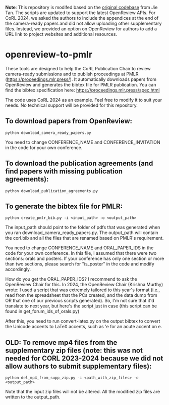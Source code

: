 **Note**: This repository is modifed based on the [original codebase](https://github.com/jietan/openreview-to-pmlr) from Jie Tan. The scripts are updated to support the latest OpenReview APIs. For CoRL 2024, we asked the authors to include the appendices at the end of the camera-ready papers and did not allow uploading other supplementary files. Instead, we provided an option on OpenReview for authors to add a URL link to project websites and additional resources.

# openreview-to-pmlr
These tools are designed to help the CoRL Publication Chair to review camera-ready submissions and to publish proceedings at PMLR (https://proceedings.mlr.press/). It automatically downloads papers from OpenReview and generates the bibtex file for PMLR publication. You can find the bibtex specification here: https://proceedings.mlr.press/spec.html

The code uses CoRL 2024 as an example. Feel free to modify it to suit your needs. No technical support will be provided for this repository.

## To download papers from OpenReview:
```
python download_camera_ready_papers.py
```
You need to change CONFERENCE_NAME and CONFERENCE_INVITATION in the code for your own conference.

## To download the publication agreements (and find papers with missing publication agreements):
```
python download_publication_agreements.py
```

## To generate the bibtex file for PMLR:
```
python create_pmlr_bib.py -i <input_path> -o <output_path>
```
The input_path should point to the folder of pdfs that was generated when you ran download_camera_ready_papers.py. The output_path will contain the corl.bib and all the files that are renamed based on PMLR's requirement.

You need to change CONFERENCE_NAME and ORAL_PAPER_IDS in the code for your own conference. In this file, I assumed that there were two sections: orals and posters. If your conference has only one section or more than two sections, please search for "is_poster" in the code and modify accordingly.

How do you get the ORAL_PAPER_IDS?  I recommend to ask the OpenReview Chair for this.  In 2024, the OpenReview Chair (Krishna Murthy) wrote: I used a script that was extremely tailored to this year's format (i.e., read from the spreadsheet that the PCs created, and the data dump from OR that one of our previous scripts generated). So, I'm not sure that it'd translate to next year, but here's the script just in case (this script can be found in get_forum_ids_of_orals.py)

After this, you need to run convert-latex.py on the output bibtex to convert the Unicode accents to LaTeX accents, such as \'e for an acute accent on e.

## OLD: To remove mp4 files from the supplementary zip files (note: this was not needed for CORL 2023-2024 because we did not allow authors to submit supplementary files):
```
python del_mp4_from_supp_zip.py -i <path_with_zip_files> -o <output_path>
```
Note that the input zip files will not be altered. All the modified zip files are written to the output_path.
